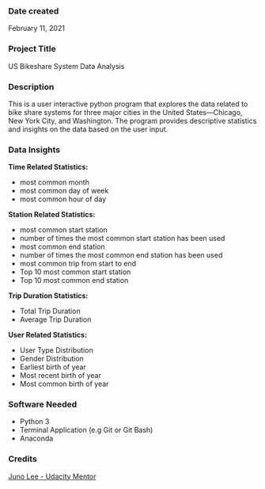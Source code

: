 ### Date created
February 11, 2021

### Project Title
US Bikeshare System Data Analysis

### Description
This is a user interactive python program that explores the data related to bike share systems for three major cities in the United States—Chicago, New York City, and Washington. The program provides descriptive statistics and insights on the data based on the user input.

### Data Insights
**Time Related Statistics:**
* most common month
* most common day of week
* most common hour of day

**Station Related Statistics:**
* most common start station
* number of times the most common start station has been used
* most common end station
* number of times the most common end station has been used
* most common trip from start to end
* Top 10 most common start station
* Top 10 most common end station

**Trip Duration Statistics:**
* Total Trip Duration
* Average Trip Duration

**User Related Statistics:**
* User Type Distribution
* Gender Distribution
* Earliest birth of year
* Most recent birth of year
* Most common birth of year

### Software Needed
* Python 3
* Terminal Application (e.g Git or Git Bash)
* Anaconda

### Credits
[Juno Lee - Udacity Mentor](https://github.com/junolee)
